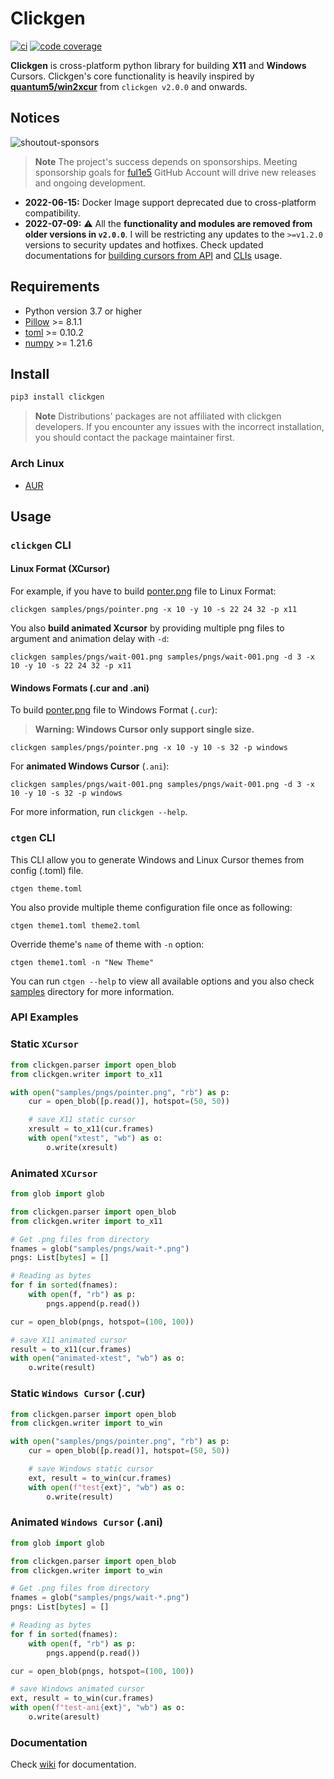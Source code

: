 # Clickgen

[![ci](https://github.com/ful1e5/clickgen/actions/workflows/ci.yml/badge.svg)](https://github.com/ful1e5/clickgen/actions/workflows/ci.yml)
[![code coverage](https://codecov.io/gh/ful1e5/clickgen/branch/main/graph/badge.svg)](https://codecov.io/gh/ful1e5/clickgen)

**Clickgen** is cross-platform python library for building **X11** and **Windows** Cursors.
Clickgen's core functionality is heavily inspired by **[quantum5/win2xcur](https://github.com/quantum5/win2xcur)**
from `clickgen v2.0.0` and onwards.

## Notices

<!-- If you're interested, you can learn more about 'sponsor-spotlight' on
 https://dev.to/ful1e5/lets-give-recognition-to-those-supporting-our-work-on-github-sponsors-b00 -->

![shoutout-sponsors](https://sponsor-spotlight.vercel.app/sponsor?login=ful1e5)

> **Note**
> The project's success depends on sponsorships. Meeting sponsorship goals for [ful1e5](https://github.com/ful1e5) GitHub Account will drive new releases and ongoing development.

- **2022-06-15:** Docker Image support deprecated due to cross-platform compatibility.
- **2022-07-09:** :warning: All the **functionality and modules are removed from older versions in `v2.0.0`**.
  I will be restricting any updates to the `>=v1.2.0` versions to security updates and hotfixes.
  Check updated documentations for [building cursors from API](#api-examples) and [CLIs](#clis) usage.

## Requirements

- Python version 3.7 or higher
- [Pillow](https://pypi.org/project/Pillow) >= 8.1.1
- [toml](https://pypi.org/project/toml) >= 0.10.2
- [numpy](https://pypi.org/project/numpy) >= 1.21.6

## Install

```bash
pip3 install clickgen
```

> **Note**
> Distributions' packages are not affiliated with clickgen developers.
> If you encounter any issues with the incorrect installation, you should contact the package maintainer first.

### Arch Linux

- [AUR](https://aur.archlinux.org/packages/python-clickgen)

## Usage

### `clickgen` CLI

#### Linux Format (XCursor)

For example, if you have to build [ponter.png](https://github.com/ful1e5/clickgen/blob/main/samples/pngs/pointer.png)
file to Linux Format:

```
clickgen samples/pngs/pointer.png -x 10 -y 10 -s 22 24 32 -p x11
```

You also **build animated Xcursor** by providing multiple png files to argument and animation delay with `-d`:

```
clickgen samples/pngs/wait-001.png samples/pngs/wait-001.png -d 3 -x 10 -y 10 -s 22 24 32 -p x11
```

#### Windows Formats (.cur and .ani)

To build [ponter.png](https://github.com/ful1e5/clickgen/blob/main/samples/pngs/pointer.png)
file to Windows Format (`.cur`):

> **Warning: Windows Cursor only support single size.**

```
clickgen samples/pngs/pointer.png -x 10 -y 10 -s 32 -p windows
```

For **animated Windows Cursor** (`.ani`):

```
clickgen samples/pngs/wait-001.png samples/pngs/wait-001.png -d 3 -x 10 -y 10 -s 32 -p windows
```

For more information, run `clickgen --help`.

### `ctgen` CLI

This CLI allow you to generate Windows and Linux Cursor themes from config (.toml) file.

```
ctgen theme.toml
```

You also provide multiple theme configuration file once as following:

```
ctgen theme1.toml theme2.toml
```

Override theme's `name` of theme with `-n` option:

```
ctgen theme1.toml -n "New Theme"
```

You can run `ctgen --help` to view all available options and you also check
[samples](https://github.com/ful1e5/clickgen/blob/main/samples) directory for more information.

### API Examples

### Static `XCursor`

```python
from clickgen.parser import open_blob
from clickgen.writer import to_x11

with open("samples/pngs/pointer.png", "rb") as p:
    cur = open_blob([p.read()], hotspot=(50, 50))

    # save X11 static cursor
    xresult = to_x11(cur.frames)
    with open("xtest", "wb") as o:
        o.write(xresult)
```

### Animated `XCursor`

```python
from glob import glob

from clickgen.parser import open_blob
from clickgen.writer import to_x11

# Get .png files from directory
fnames = glob("samples/pngs/wait-*.png")
pngs: List[bytes] = []

# Reading as bytes
for f in sorted(fnames):
    with open(f, "rb") as p:
        pngs.append(p.read())

cur = open_blob(pngs, hotspot=(100, 100))

# save X11 animated cursor
result = to_x11(cur.frames)
with open("animated-xtest", "wb") as o:
    o.write(result)
```

### Static `Windows Cursor` (.cur)

```python
from clickgen.parser import open_blob
from clickgen.writer import to_win

with open("samples/pngs/pointer.png", "rb") as p:
    cur = open_blob([p.read()], hotspot=(50, 50))

    # save Windows static cursor
    ext, result = to_win(cur.frames)
    with open(f"test{ext}", "wb") as o:
        o.write(result)
```

### Animated `Windows Cursor` (.ani)

```python
from glob import glob

from clickgen.parser import open_blob
from clickgen.writer import to_win

# Get .png files from directory
fnames = glob("samples/pngs/wait-*.png")
pngs: List[bytes] = []

# Reading as bytes
for f in sorted(fnames):
    with open(f, "rb") as p:
        pngs.append(p.read())

cur = open_blob(pngs, hotspot=(100, 100))

# save Windows animated cursor
ext, result = to_win(cur.frames)
with open(f"test-ani{ext}", "wb") as o:
    o.write(aresult)
```

### Documentation

Check [wiki](https://github.com/ful1e5/clickgen/wiki) for documentation.
